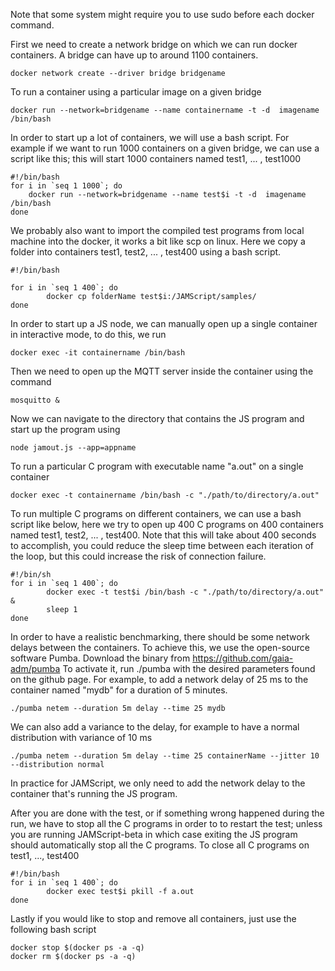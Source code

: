 Note that some system might require you to use sudo before each docker command.

First we need to create a network bridge on which we can run docker containers. A bridge can have up to around 1100 containers.
```
docker network create --driver bridge bridgename
```

To run a container using a particular image on a given bridge
```
docker run --network=bridgename --name containername -t -d  imagename /bin/bash
```

In order to start up a lot of containers, we will use a bash script. For example if we want to run 1000 containers on a given bridge, we can use a script like this; this will start 1000 containers named test1, ... , test1000
```
#!/bin/bash
for i in `seq 1 1000`; do
    docker run --network=bridgename --name test$i -t -d  imagename /bin/bash
done
```
We probably also want to import the compiled test programs from local machine into the docker, it works a bit like scp on linux. Here we copy a folder into containers test1, test2, ... , test400 using a bash script.
```
#!/bin/bash

for i in `seq 1 400`; do
        docker cp folderName test$i:/JAMScript/samples/
done
```

In order to start up a JS node, we can manually open up a single container in interactive mode, to do this, we run
```
docker exec -it containername /bin/bash
```

Then we need to open up the MQTT server inside the container using the command
```
mosquitto &
```
Now we can navigate to the directory that contains the JS program and start up the program using
```
node jamout.js --app=appname
```

To run a particular C program with executable name "a.out" on a single container
```
docker exec -t containername /bin/bash -c "./path/to/directory/a.out"
```

To run multiple C programs on different containers, we can use a bash script like below, here we try to open up 400 C programs on 400 containers named test1, test2, ... , test400. Note that this will take about 400 seconds to accomplish, you could reduce the sleep time between each iteration of the loop, but this could increase the risk of connection failure.
```
#!/bin/sh
for i in `seq 1 400`; do
        docker exec -t test$i /bin/bash -c "./path/to/directory/a.out" &
        sleep 1
done
```


In order to have a realistic benchmarking, there should be some network delays between the containers. To achieve this, we use the open-source software Pumba. Download the binary from https://github.com/gaia-adm/pumba
To activate it, run ./pumba with the desired parameters found on the github page. For example, to add a network delay of 25 ms to the container named "mydb" for a duration of 5 minutes.
```
./pumba netem --duration 5m delay --time 25 mydb
```
We can also add a variance to the delay, for example to have a normal distribution with variance of 10 ms
```
./pumba netem --duration 5m delay --time 25 containerName --jitter 10 --distribution normal
```
In practice for JAMScript, we only need to add the network delay to the container that's running the JS program.

After you are done with the test, or if something wrong happened during the run, we have to stop all the C programs in order to to restart the test; unless you are running JAMScript-beta in which case exiting the JS program should automatically stop all the C programs. To close all C programs on test1, ..., test400
```
#!/bin/bash
for i in `seq 1 400`; do
        docker exec test$i pkill -f a.out
done
```

Lastly if you would like to stop and remove all containers, just use the following bash script
```
docker stop $(docker ps -a -q)
docker rm $(docker ps -a -q)
```






